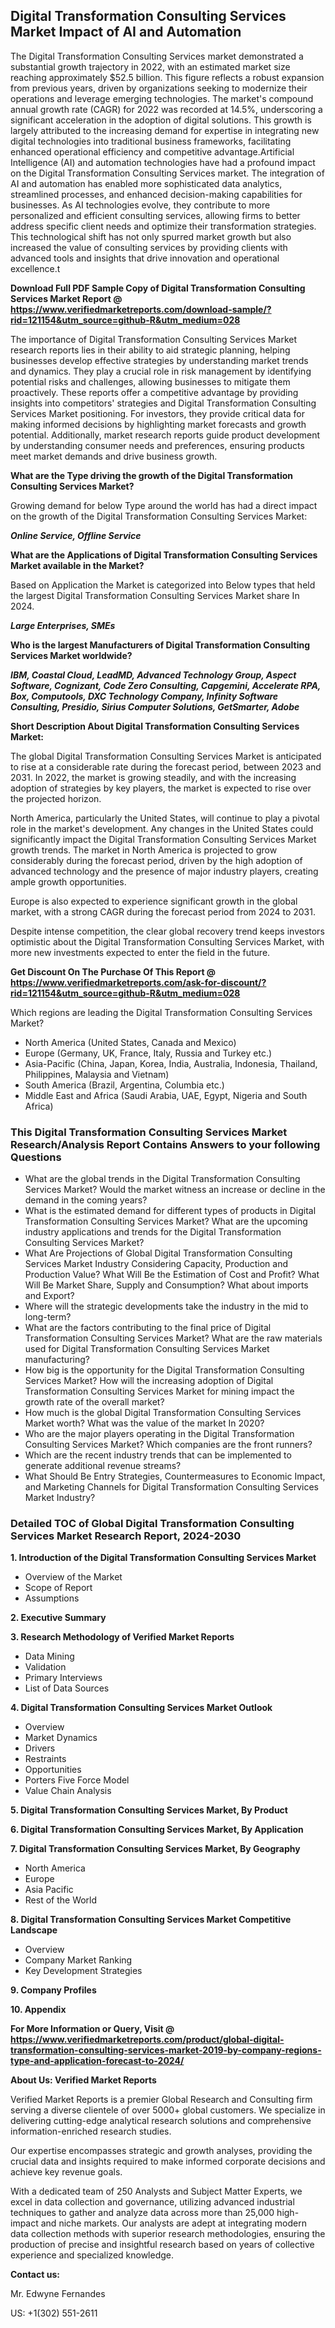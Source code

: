 <h2>Digital Transformation Consulting Services Market Impact of AI and Automation</h2>The Digital Transformation Consulting Services market demonstrated a substantial growth trajectory in 2022, with an estimated market size reaching approximately $52.5 billion. This figure reflects a robust expansion from previous years, driven by organizations seeking to modernize their operations and leverage emerging technologies. The market's compound annual growth rate (CAGR) for 2022 was recorded at 14.5%, underscoring a significant acceleration in the adoption of digital solutions. This growth is largely attributed to the increasing demand for expertise in integrating new digital technologies into traditional business frameworks, facilitating enhanced operational efficiency and competitive advantage.Artificial Intelligence (AI) and automation technologies have had a profound impact on the Digital Transformation Consulting Services market. The integration of AI and automation has enabled more sophisticated data analytics, streamlined processes, and enhanced decision-making capabilities for businesses. As AI technologies evolve, they contribute to more personalized and efficient consulting services, allowing firms to better address specific client needs and optimize their transformation strategies. This technological shift has not only spurred market growth but also increased the value of consulting services by providing clients with advanced tools and insights that drive innovation and operational excellence.t</p><p id="" class=""><strong>Download Full PDF Sample Copy of Digital Transformation Consulting Services Market Report @ <a href="https://www.verifiedmarketreports.com/download-sample/?rid=121154&utm_source=github-R&utm_medium=028" target="_blank">https://www.verifiedmarketreports.com/download-sample/?rid=121154&utm_source=github-R&utm_medium=028</a></strong></p><p>The importance of&nbsp;Digital Transformation Consulting Services Market research reports lies in their ability to aid strategic planning, helping businesses develop effective strategies by understanding market trends and dynamics. They play a crucial role in risk management by identifying potential risks and challenges, allowing businesses to mitigate them proactively. These reports offer a competitive advantage by providing insights into competitors' strategies and Digital Transformation Consulting Services Market positioning. For investors, they provide critical data for making informed decisions by highlighting market forecasts and growth potential. Additionally, market research reports guide product development by understanding consumer needs and preferences, ensuring products meet market demands and drive business growth.</p><p><strong>What are the&nbsp;Type driving the growth of the Digital Transformation Consulting Services Market?</strong></p><p id="" class="">Growing demand for below Type around the world has had a direct impact on the growth of the Digital Transformation Consulting Services Market:</p><em><strong>Online Service, Offline Service</strong></em></p><strong>What are the&nbsp;Applications&nbsp;of Digital Transformation Consulting Services Market available in the Market?</strong></p><p id="" class="">Based on Application the Market is categorized into Below types that held the largest Digital Transformation Consulting Services Market share In 2024.</p><em><strong>Large Enterprises, SMEs</strong></em></p><strong>Who is the largest Manufacturers of Digital Transformation Consulting Services Market worldwide?</strong></p><p><em><strong>IBM, Coastal Cloud, LeadMD, Advanced Technology Group, Aspect Software, Cognizant, Code Zero Consulting, Capgemini, Accelerate RPA, Box, Computools, DXC Technology Company, Infinity Software Consulting, Presidio, Sirius Computer Solutions, GetSmarter, Adobe</strong></em></p><p id="" class=""><strong>Short Description About Digital Transformation Consulting Services Market:</strong></p><p>The global Digital Transformation Consulting Services Market is anticipated to rise at a considerable rate during the forecast period, between 2023 and 2031. In 2022, the market is growing steadily, and with the increasing adoption of strategies by key players, the market is expected to rise over the projected horizon.</p><p>North America, particularly the United States, will continue to play a pivotal role in the market's development. Any changes in the United States could significantly impact the Digital Transformation Consulting Services Market growth trends. The market in North America is projected to grow considerably during the forecast period, driven by the high adoption of advanced technology and the presence of major industry players, creating ample growth opportunities.</p><p>Europe is also expected to experience significant growth in the global market, with a strong CAGR during the forecast period from 2024 to 2031.</p><p>Despite intense competition, the clear global recovery trend keeps investors optimistic about the Digital Transformation Consulting Services Market, with more new investments expected to enter the field in the future.</p><p id="" class=""><strong>Get Discount On The Purchase Of This Report @ <a href="https://www.verifiedmarketreports.com/ask-for-discount/?rid=121154&utm_source=github-R&utm_medium=028" target="_blank">https://www.verifiedmarketreports.com/ask-for-discount/?rid=121154&utm_source=github-R&utm_medium=028</a></strong></p>Which regions are leading the Digital Transformation Consulting Services Market?</p><ul><li>North America (United States, Canada and Mexico)</li><li>Europe (Germany, UK, France, Italy, Russia and Turkey etc.)</li><li>Asia-Pacific (China, Japan, Korea, India, Australia, Indonesia, Thailand, Philippines, Malaysia and Vietnam)</li><li>South America (Brazil, Argentina, Columbia etc.)</li><li>Middle East and Africa (Saudi Arabia, UAE, Egypt, Nigeria and South Africa)</li></ul><h3 id="" class="">This Digital Transformation Consulting Services Market Research/Analysis Report Contains Answers to your following Questions</h3><ul><li>What are the global trends in the Digital Transformation Consulting Services Market? Would the market witness an increase or decline in the demand in the coming years?</li><li>What is the estimated demand for different types of products in Digital Transformation Consulting Services Market? What are the upcoming industry applications and trends for the Digital Transformation Consulting Services Market?</li><li>What Are Projections of Global Digital Transformation Consulting Services Market Industry Considering Capacity, Production and Production Value? What Will Be the Estimation of Cost and Profit? What Will Be Market Share, Supply and Consumption? What about imports and Export?</li><li>Where will the strategic developments take the industry in the mid to long-term?</li><li>What are the factors contributing to the final price of Digital Transformation Consulting Services Market? What are the raw materials used for Digital Transformation Consulting Services Market manufacturing?</li><li>How big is the opportunity for the Digital Transformation Consulting Services Market? How will the increasing adoption of Digital Transformation Consulting Services Market for mining impact the growth rate of the overall market?</li><li>How much is the global Digital Transformation Consulting Services Market worth? What was the value of the market In 2020?</li><li>Who are the major players operating in the Digital Transformation Consulting Services Market? Which companies are the front runners?</li><li>Which are the recent industry trends that can be implemented to generate additional revenue streams?</li><li>What Should Be Entry Strategies, Countermeasures to Economic Impact, and Marketing Channels for Digital Transformation Consulting Services Market Industry?</li></ul><h3 id="" class="">Detailed TOC of Global Digital Transformation Consulting Services Market Research Report, 2024-2030</h3><p id="" class=""><strong>1. Introduction of the Digital Transformation Consulting Services Market</strong></p><ul><li>Overview of the Market</li><li>Scope of Report</li><li>Assumptions</li></ul><p id="" class=""><strong>2. Executive Summary</strong></p><p id="" class=""><strong>3. Research Methodology of Verified Market Reports</strong></p><ul><li>Data Mining</li><li>Validation</li><li>Primary Interviews</li><li>List of Data Sources</li></ul><p id="" class=""><strong>4. Digital Transformation Consulting Services Market Outlook</strong></p><ul><li>Overview</li><li>Market Dynamics</li><li>Drivers</li><li>Restraints</li><li>Opportunities</li><li>Porters Five Force Model</li><li>Value Chain Analysis</li></ul><p id="" class=""><strong>5. Digital Transformation Consulting Services Market, By Product</strong></p><p id="" class=""><strong>6. Digital Transformation Consulting Services Market, By Application</strong></p><p id="" class=""><strong>7. Digital Transformation Consulting Services Market, By Geography</strong></p><ul><li>North America</li><li>Europe</li><li>Asia Pacific</li><li>Rest of the World</li></ul><p id="" class=""><strong>8. Digital Transformation Consulting Services Market Competitive Landscape</strong></p><ul><li>Overview</li><li>Company Market Ranking</li><li>Key Development Strategies</li></ul><p id="" class=""><strong>9. Company Profiles</strong></p><p id="" class=""><strong>10. Appendix</strong></p><p id="" class=""><strong>For More Information or Query, Visit @ <a href="https://www.verifiedmarketreports.com/product/global-digital-transformation-consulting-services-market-2019-by-company-regions-type-and-application-forecast-to-2024/" target="_blank">https://www.verifiedmarketreports.com/product/global-digital-transformation-consulting-services-market-2019-by-company-regions-type-and-application-forecast-to-2024/</a></strong></p><p id="" class=""><strong>About Us: Verified Market Reports</strong></p><p id="" class="">Verified Market Reports is a premier Global Research and Consulting firm serving a diverse clientele of over 5000+ global customers. We specialize in delivering cutting-edge analytical research solutions and comprehensive information-enriched research studies.</p><p id="" class="">Our expertise encompasses strategic and growth analyses, providing the crucial data and insights required to make informed corporate decisions and achieve key revenue goals.</p><p id="" class="">With a dedicated team of 250 Analysts and Subject Matter Experts, we excel in data collection and governance, utilizing advanced industrial techniques to gather and analyze data across more than 25,000 high-impact and niche markets. Our analysts are adept at integrating modern data collection methods with superior research methodologies, ensuring the production of precise and insightful research based on years of collective experience and specialized knowledge.</p><p id="" class=""><strong>Contact us:</strong></p><p id="" class="">Mr. Edwyne Fernandes</p><p id="" class="">US: +1(302) 551-2611</p>